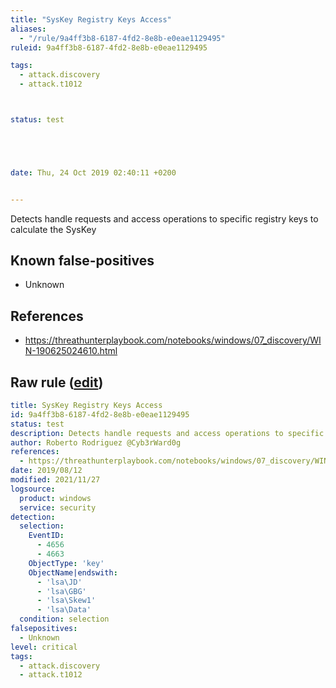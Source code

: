 ```yaml
---
title: "SysKey Registry Keys Access"
aliases:
  - "/rule/9a4ff3b8-6187-4fd2-8e8b-e0eae1129495"
ruleid: 9a4ff3b8-6187-4fd2-8e8b-e0eae1129495

tags:
  - attack.discovery
  - attack.t1012



status: test





date: Thu, 24 Oct 2019 02:40:11 +0200


---
```


Detects handle requests and access operations to specific registry keys to calculate the SysKey

<!--more-->


## Known false-positives

* Unknown



## References

* https://threathunterplaybook.com/notebooks/windows/07_discovery/WIN-190625024610.html


## Raw rule ([edit](https://github.com/SigmaHQ/sigma/edit/master/rules/windows/builtin/security/win_syskey_registry_access.yml))
```yaml
title: SysKey Registry Keys Access
id: 9a4ff3b8-6187-4fd2-8e8b-e0eae1129495
status: test
description: Detects handle requests and access operations to specific registry keys to calculate the SysKey
author: Roberto Rodriguez @Cyb3rWard0g
references:
  - https://threathunterplaybook.com/notebooks/windows/07_discovery/WIN-190625024610.html
date: 2019/08/12
modified: 2021/11/27
logsource:
  product: windows
  service: security
detection:
  selection:
    EventID:
      - 4656
      - 4663
    ObjectType: 'key'
    ObjectName|endswith:
      - 'lsa\JD'
      - 'lsa\GBG'
      - 'lsa\Skew1'
      - 'lsa\Data'
  condition: selection
falsepositives:
  - Unknown
level: critical
tags:
  - attack.discovery
  - attack.t1012

```
